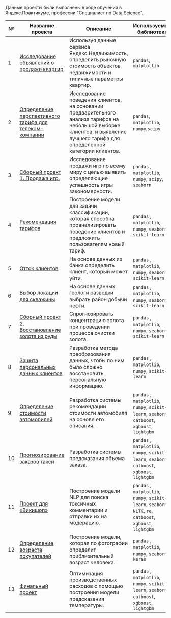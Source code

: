 Данные проекты были выполнены в ходе обучения в Яндекс.Практикуме, профессии "Специалист по Data Science".

|№| Название проекта | Описание | Используемые библиотеки | 
|--|--|--|--|
|1| [Исследование объявлений о продаже квартир](1.Research_of_advertisements) | Используя данные сервиса Яндекс.Недвижимость, определить рыночную стоимость объектов недвижимости и типичные параметры квартир.| `pandas`, `matplotlib`| 
|2| [Определение перспективного тарифа для телеком-компании](2.Determination_of_the_prospective_tariff) | Исследование поведения клиентов, на основании предварительного анализа тарифов на небольшой выборке клиентов, и выявление лучшего тарифа для определенной категории клиентов.| `pandas`, `matplotlib`, `numpy`,`scipy` |
|3| [Сборный проект 1. Продажа игр.](3.Games) | Исследование продажи игр по всему миру с целью выявить определяющие успешность игры закономерности. | `pandas` , `matplotlib`, `numpy`, `scipy`, `seaborn`|
|4| [Рекомендация тарифов](4.Tariff_recomendation) | Построение модели для задачи классификации, которая способна проанализировать поведение клиентов и предложить пользователям новый тариф. | `pandas` , `matplotlib`, `numpy`, `seaborn`, `scikit-learn`|
|5| [Отток клиентов](5.Customer_churn) | На основе данных из банка определить клиент, который может уйти. | `pandas` , `matplotlib`, `numpy`, `seaborn`, `scikit-learn`|
|6| [Выбор локации для скважины](6.Well_location) | На основе данных геологи разведки выбрать район добычи нефти. | `pandas` , `matplotlib`, `numpy`, `seaborn`, `scikit-learn`|
|7| [Сборный проект 2. Восстановление золота из руды](7.Gold_recovery) | Спрогнозировать концентрацию золота при проведении процесса очистки золота. |`pandas` , `matplotlib`, `numpy`, `seaborn`, `scikit-learn`|
|8| [Защита персональных данных клиентов](8.Data_protection) | Разработка метода преобразования данных, чтобы по ним было сложно восстановить персональную информацию. |`pandas` , `matplotlib`, `numpy`, `scikit-learn`|
|9| [Определение стоимости автомобилей](9.Car_cost) | Разработка системы рекомендации стоимости автомобиля на основе его описания. |`pandas` , `matplotlib`, `numpy`, `scikit-learn`, `seaborn`, `catboost`, `xgboost`, `lightgbm`|
|10| [Прогнозирование заказов такси](10.Taxi_orders) | Разработка системы предсказания объема заказа. | `pandas` , `matplotlib`, `numpy`, `scikit-learn`, `seaborn`, `catboost`, `xgboost`, `lightgbm`|
|11| [Проект для «Викишоп»](11.NLP) | Построение модели NLP для поиска токсичных комментарии и отправки их на модерацию. | `pandas` , `matplotlib`, `numpy`, `scikit-learn`, `seaborn`, `NLTK`, `re`, `catboost`, `xgboost`, `lightgbm`|
|12| [Определение возраста покупателей](12.Age_of_buyers) | Построение модели, которая по фотографии определит приблизительный возраст человека. | `pandas` , `matplotlib`, `numpy`, `seaborn`, `keras`|
|13| [Финальный проект](13.Final_project) | Оптимизация производственных расходов с помощью построения модели предсказания температуры. | `pandas` , `matplotlib`, `numpy`, `scikit-learn`, `seaborn`, `catboost`, `xgboost`, `lightgbm`|

